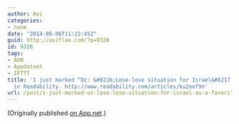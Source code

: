 ```yaml
---
author: Avi
categories:
- none
date: "2014-08-06T11:22:45Z"
guid: http://aviflax.com/?p=9326
id: 9326
tags:
- ADN
- Appdotnet
- IFTTT
title: 'I just marked “Oz: &#8216;Lose-lose situation for Israel&#8217;” as a favorite
  in Readability. http://www.readability.com/articles/ku2oof9n'
url: /post/i-just-marked-oz-lose-lose-situation-for-israel-as-a-favorite-in-readability-httpwww-readability-comarticlesku2oof9n/
---
```

(Originally published [on App.net](http://alpha.app.net/aviflax/post/36122911).)